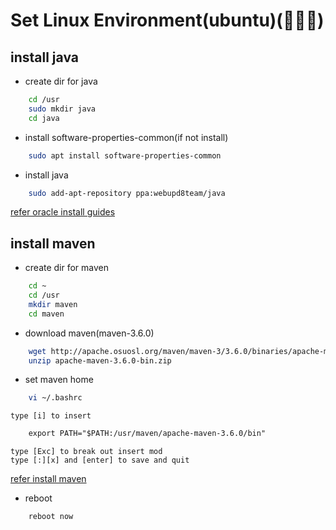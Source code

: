 # Set Linux Environment(ubuntu)(🙈🙉🙊)


## install java
* create dir for java
```sh
    cd /usr
    sudo mkdir java
    cd java
``` 

* install software-properties-common(if not install)
```sh
    sudo apt install software-properties-common
``` 

* install java
```sh
    sudo add-apt-repository ppa:webupd8team/java
``` 
[refer oracle install guides](http://tipsonubuntu.com/2016/07/31/install-oracle-java-8-9-ubuntu-16-04-linux-mint-18/)

## install maven
* create dir for maven
```sh
    cd ~
    cd /usr
    mkdir maven
    cd maven
``` 

* download maven(maven-3.6.0)
```sh
    wget http://apache.osuosl.org/maven/maven-3/3.6.0/binaries/apache-maven-3.6.0-bin.zip
    unzip apache-maven-3.6.0-bin.zip
```

* set maven home
```sh
    vi ~/.bashrc
``` 
    type [i] to insert 
```txt
    export PATH="$PATH:/usr/maven/apache-maven-3.6.0/bin"
``` 
    type [Exc] to break out insert mod
    type [:][x] and [enter] to save and quit
[refer install maven](https://maven.apache.org/install.html)

* reboot
```sh
    reboot now
``` 
